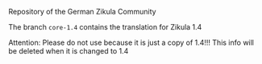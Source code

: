 Repository of the German Zikula Community

The branch ``core-1.4`` contains the translation for Zikula 1.4

Attention: Please do not use because it is just a copy of 1.4!!! This info will be deleted when it is changed to 1.4
